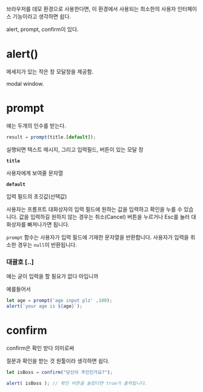 브라우저를 데모 환경으로 사용한다면, 이 환경에서 사용되는 최소한의 사용자 인터페이스 기능이라고 생각하면 쉽다.

alert, prompt, confirm이 있다.

# alert()

메세지가 있는 작은 창 모달창을 제공함.

modal window.

# prompt

얘는 두개의 인수를 받는다.

```jsx
result = prompt(title.[default]);
```

실행되면 텍스트 메시지, 그리고 입력필드, 버튼이 있는 모달 창

**`title`**

사용자에게 보여줄 문자열

**`default`**

입력 필드의 초깃값(선택값)

사용자는 프롬프트 대화상자의 입력 필드에 원하는 값을 입력하고 확인을 누를 수 있습니다. 값을 입력하길 원하지 않는 경우는 취소(Cancel) 버튼을 누르거나 Esc를 눌러 대화상자를 빠져나가면 됩니다.

`prompt` 함수는 사용자가 입력 필드에 기재한 문자열을 반환합니다. 사용자가 입력을 취소한 경우는 `null`이 반환됩니다.

### 대괄호  [..]

얘는 굳이 입력을 할 필요가 없다 아입니까

예를들어서

```jsx
let age = prompt('age input plz' ,100);
alert(`your age is ${age}`);
```

# confirm

confirm은 확인 받다 의미로써 

질문과 확인을 받는 것 원툴이라 생각하면 쉽다.

```jsx
let isBoss = confirm("당신이 주인인가요?");

alert( isBoss ); // 확인 버튼을 눌렀다면 true가 출력됩니다.
```
